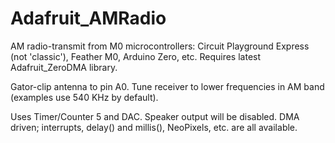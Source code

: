 # Adafruit_AMRadio
AM radio-transmit from M0 microcontrollers: Circuit Playground Express (not 'classic'), Feather M0, Arduino Zero, etc. Requires latest Adafruit_ZeroDMA library.

Gator-clip antenna to pin A0. Tune receiver to lower frequencies in AM band (examples use 540 KHz by default).

Uses Timer/Counter 5 and DAC. Speaker output will be disabled. DMA driven; interrupts, delay() and millis(), NeoPixels, etc. are all available.
